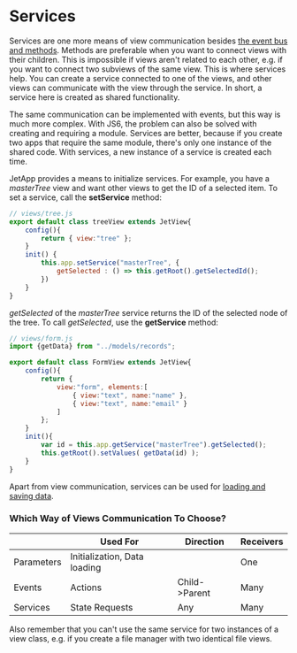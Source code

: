 # Services

Services are one more means of view communication besides [the event bus and methods](events.md). Methods are preferable when you want to connect views with their children. This is impossible if views aren't related to each other, e.g. if you want to connect two subviews of the same view. This is where services help. You can create a service connected to one of the views, and other views can communicate with the view through the service. In short, a service here is created as shared functionality.

The same communication can be implemented with events, but this way is much more complex. With JS6, the problem can also be solved with creating and requiring a module. Services are better, because if you create two apps that require the same module, there's only one instance of the shared code. With services, a new instance of a service is created each time.

JetApp provides a means to initialize services. For example, you have a *masterTree* view and want other views to get the ID of a selected item. To set a service, call the **setService** method:

```js
// views/tree.js
export default class treeView extends JetView{
    config(){
        return { view:"tree" };
    }
    init() {
        this.app.setService("masterTree", {
            getSelected : () => this.getRoot().getSelectedId();
        })
    }
}
```

*getSelected* of the *masterTree* service returns the ID of the selected node of the tree. To call *getSelected*, use the **getService** method:

```js
// views/form.js
import {getData} from "../models/records";

export default class FormView extends JetView{
    config(){
        return {
            view:"form", elements:[
                { view:"text", name:"name" },
                { view:"text", name:"email" }
            ]
        };
    }
    init(){
        var id = this.app.getService("masterTree").getSelected();
        this.getRoot().setValues( getData(id) );
    }
}
```

Apart from view communication, services can be used for [loading and saving data](models.md).

### Which Way of Views Communication To Choose?

|            | Used For                     | Direction     | Receivers |
|------------|------------------------------|---------------|-----------|
| Parameters | Initialization, Data loading |               | One       |
| Events     | Actions                      | Child->Parent | Many      |
| Services   | State Requests               | Any           | Many      |

Also remember that you can't use the same service for two instances of a view class, e.g. if you create a file manager with two identical file views.